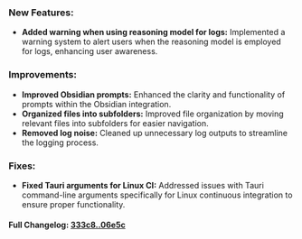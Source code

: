 ### **New Features:**
- **Added warning when using reasoning model for logs:** Implemented a warning system to alert users when the reasoning model is employed for logs, enhancing user awareness.

### **Improvements:**
- **Improved Obsidian prompts:** Enhanced the clarity and functionality of prompts within the Obsidian integration.
- **Organized files into subfolders:** Improved file organization by moving relevant files into subfolders for easier navigation.
- **Removed log noise:** Cleaned up unnecessary log outputs to streamline the logging process.

### **Fixes:**
- **Fixed Tauri arguments for Linux CI:** Addressed issues with Tauri command-line arguments specifically for Linux continuous integration to ensure proper functionality.

#### **Full Changelog:** [333c8..06e5c](https://github.com/mediar-ai/screenpipe/compare/333c8..06e5c)


